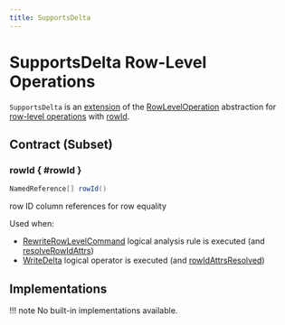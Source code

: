 ```yaml
---
title: SupportsDelta
---
```


# SupportsDelta Row-Level Operations

`SupportsDelta` is an [extension](#contract) of the [RowLevelOperation](RowLevelOperation.md) abstraction for [row-level operations](#implementations) with [rowId](#rowId).

## Contract (Subset)

### rowId { #rowId }

```java
NamedReference[] rowId()
```

row ID column references for row equality

Used when:

* [RewriteRowLevelCommand](../logical-analysis-rules/RewriteRowLevelCommand.md) logical analysis rule is executed (and [resolveRowIdAttrs](../logical-analysis-rules/RewriteRowLevelCommand.md#resolveRowIdAttrs))
* [WriteDelta](../logical-operators/WriteDelta.md) logical operator is executed (and [rowIdAttrsResolved](../logical-operators/WriteDelta.md#rowIdAttrsResolved))

## Implementations

!!! note
    No built-in implementations available.

